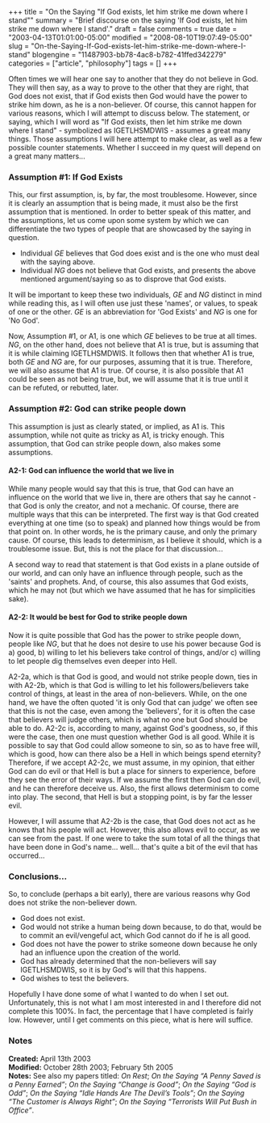 +++
title = "On the Saying \"If God exists, let him strike me down where I stand\""
summary = "Brief discourse on the saying 'If God exists, let him strike me down where I stand'."
draft = false
comments = true
date = "2003-04-13T01:01:00-05:00"
modified = "2008-08-10T19:07:49-05:00"
slug = "On-the-Saying-If-God-exists-let-him-strike-me-down-where-I-stand"
blogengine = "11487903-bb78-4ac8-b782-41ffed342279"
categories = ["article", "philosophy"]
tags = []
+++

<p>
Often times we will hear one say to another that they do not believe in God. They will then say, as a way to prove to the other that they are right, that God does not exist, that if God exists then God would have the power to strike him down, as he is a non-believer. Of course, this cannot happen for various reasons, which I will attempt to discuss below. The statement, or saying, which I will word as &quot;If God exists, then let him strike me down where I stand&quot; - symbolized as IGETLHSMDWIS - assumes a great many things. Those assumptions I will here attempt to make clear, as well as a few possible counter statements. Whether I succeed in my quest will depend on a great many matters... 
</p>
<h3>Assumption #1: If God Exists</h3>
<p>
This, our first assumption, is, by far, the most troublesome. However, since it is clearly an assumption that is being made, it must also be the first assumption that is mentioned. In order to better speak of this matter, and the assumptions, let us come upon some system by which we can differentiate the two types of people that are showcased by the saying in question. 
</p>
<ul>
	<li>Individual <em>GE</em> believes that God does exist and is the one who must deal with the saying above.</li>
	<li>Individual <em>NG</em> does not believe that God exists, and presents the above mentioned argument/saying so as to disprove that God exists.</li>
</ul>
<p>
It will be important to keep these two individuals, <em>GE</em> and <em>NG</em> distinct in mind while reading this, as I will often use just these &#39;names&#39;, or values, to speak of one or the other. <em>GE</em> is an abbreviation for &#39;God Exists&#39; and <em>NG</em> is one for &#39;No God&#39;. 
</p>
<p>
Now, Assumption #1, or A1, is one which <em>GE</em> believes to be true at all times.&nbsp; <em>NG</em>, on the other hand, does not believe that A1 is true, but is assuming that it is while claiming IGETLHSMDWIS. It follows then that whether A1 is true, both <em>GE</em> and <em>NG</em> are, for our purposes, assuming that it is true. Therefore, we will also assume that A1 is true. Of course, it is also possible that A1 could be seen as not being true, but, we will assume that it is true until it can be refuted, or rebutted, later. 
</p>
<h3>Assumption #2: God can strike people down</h3>
<p>
This assumption is just as clearly stated, or implied, as A1 is. This assumption, while not quite as tricky as A1, is tricky enough. This assumption, that God can strike people down, also makes some assumptions. 
</p>
<h4>A2-1: God can influence the world that we live in</h4>
<p>
While many people would say that this is true, that God can have an influence on the world that we live in, there are others that say he cannot - that God is only the creator, and not a mechanic. Of course, there are multiple ways that this can be interpreted. The first way is that God created everything at one time (so to speak) and planned how things would be from that point on. In other words, he is the primary cause, and only the primary cause. Of course, this leads to determinism, as I believe it should, which is a troublesome issue. But, this is not the place for that discussion... 
</p>
<p>
A second way to read that statement is that God exists in a plane outside of our world, and can only have an influence through people, such as the &#39;saints&#39; and prophets. And, of course, this also assumes that God exists, which he may not (but which we have assumed that he has for simplicities sake). 
</p>
<h4>A2-2: It would be best for God to strike people down</h4>
<p>
Now it is quite possible that God has the power to strike people down, people like <em>NG</em>, but that he does not desire to use his power because God is a) good, b) willing to let his believers take control of things, and/or c) willing to let people dig themselves even deeper into Hell. 
</p>
<p>
A2-2a, which is that God is good, and would not strike people down, ties in with A2-2b, which is that God is willing to let his followers/believers take control of things, at least in the area of non-believers. While, on the one hand, we have the often quoted &#39;it is only God that can judge&#39; we often see that this is not the case, even among the &#39;believers&#39;, for it is often the case that believers will judge others, which is what no one but God should be able to do. A2-2c is, according to many, against God&#39;s goodness, so, if this were the case, then one must question whether God is all good. While it is possible to say that God could allow someone to sin, so as to have free will, which is good, how can there also be a Hell in which beings spend eternity? Therefore, if we accept A2-2c, we must assume, in my opinion, that either God can do evil or that Hell is but a place for sinners to experience, before they see the error of their ways. If we assume the first then God can do evil, and he can therefore deceive us. Also, the first allows determinism to come into play. The second, that Hell is but a stopping point, is by far the lesser evil. 
</p>
<p>
However, I will assume that A2-2b is the case, that God does not act as he knows that his people will act. However, this also allows evil to occur, as we can see from the past. If one were to take the sum total of all the things that have been done in God&#39;s name... well... that&#39;s quite a bit of the evil that has occurred... 
</p>
<h3>Conclusions...</h3>
<p>
So, to conclude (perhaps a bit early), there are various reasons why God does not strike the non-believer down. 
</p>
<ul>
	<li>God does not exist.</li>
	<li>God would not strike a human being down because, to do that, would be to commit an evil/vengeful act, which God cannot do if he is all good.</li>
	<li>God does not have the power to strike someone down because he only had an influence upon the creation of the world.</li>
	<li>God has already determined that the non-believers will say IGETLHSMDWIS, so it is by God&#39;s will that this happens.</li>
	<li>God wishes to test the believers.</li>
</ul>
<p>
Hopefully I have done some of what I wanted to do when I set out. Unfortunately, this is not what I am most interested in and I therefore did not complete this 100%. In fact, the percentage that I have completed is fairly low. However, until I get comments on this piece, what is here will suffice. 
</p>
<h3>Notes</h3>
<p>
<strong>Created:</strong> April 13th 2003<br />
<strong>Modified:</strong> October 28th 2003; February 5th 2005<br />
<strong>Notes:</strong> See also my papers titled: <em>On Rest</em>; <em>On the Saying &ldquo;A Penny Saved is a Penny Earned&rdquo;</em>; <em>On the Saying &ldquo;Change is Good&rdquo;</em>; <em>On the Saying &ldquo;God is Odd&rdquo;</em>; <em>On the Saying &ldquo;Idle Hands Are The Devil&rsquo;s Tools&rdquo;</em>; <em>On the Saying &ldquo;The Customer is Always Right&rdquo;</em>; <em>On the Saying &ldquo;Terrorists Will Put Bush in Office&rdquo;</em>.
</p>

